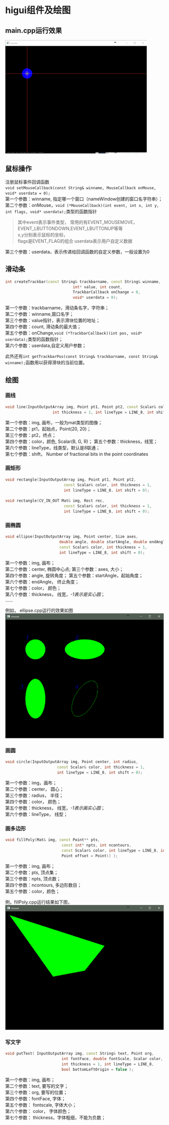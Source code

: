 # higui组件及绘图

## main.cpp运行效果

![mouse](./mouse.gif)

## 鼠标操作

注册鼠标事件回调函数  
`void setMouseCallback(const String& winname, MouseCallback onMouse, void* userdata = 0);`  
第一个参数：winname, 指定哪一个窗口（nameWindow创建的窗口名字符串）；  
第二个参数：onMouse，`void (*MouseCallback)(int event, int x, int y, int flags, void* userdata);`类型的函数指针
>其中event表示事件类型， 常用的有EVENT_MOUSEMOVE，EVENT_LBUTTONDOWN,EVENT_LBUTTONUP等等  
>x,y分别表示鼠标的坐标，  
>flags是EVENT_FLAG的组合
>userdata表示用户自定义数据

第三个参数：userdata，表示传递给回调函数的自定义参数，一般设置为0

## 滑动条

```C++
int createTrackbar(const String& trackbarname, const String& winname,
                              int* value, int count,
                              TrackbarCallback onChange = 0,
                              void* userdata = 0);
```

第一个参数：trackbarname，滑动条名字，字符串；  
第二个参数：winname,窗口名字；  
第三个参数：value指针，表示滑块位置的地址；  
第四个参数：count, 滑动条的最大值；  
第五个参数：onChange,`void (*TrackbarCallback)(int pos, void* userdata);`类型的函数指针；  
第六个参数：userdata,自定义用户参数；

此外还有`int getTrackbarPos(const String& trackbarname, const String& winname);`函数用以获得滑块的当前位置。

## 绘图

### 画线

```C++
void line(InputOutputArray img, Point pt1, Point pt2, const Scalar& color,
                     int thickness = 1, int lineType = LINE_8, int shift = 0);
```

第一个参数：img, 画布，一般为mat类型的图像；  
第二个参数：pt1，起始点，Point(20, 20)；  
第三个参数：pt2，终点；  
第四个参数：color，颜色, Scalar(B, G, R)；
第五个参数：thickness，线宽；  
第六个参数：lineType，线类型，默认是8联通；  
第七个参数：shift， Number of fractional bits in the point coordinates

### 画矩形

```C++
void rectangle(InputOutputArray img, Point pt1, Point pt2,
                          const Scalar& color, int thickness = 1,
                          int lineType = LINE_8, int shift = 0);

void rectangle(CV_IN_OUT Mat& img, Rect rec,
                          const Scalar& color, int thickness = 1,
                          int lineType = LINE_8, int shift = 0);
```

### 画椭圆

```C++
void ellipse(InputOutputArray img, Point center, Size axes,
                        double angle, double startAngle, double endAngle,
                        const Scalar& color, int thickness = 1,
                        int lineType = LINE_8, int shift = 0);
```

第一个参数：img, 画布；  
第二个参数：center, 椭圆中心点;
第三个参数：axes, 大小；  
第四个参数：angle, 旋转角度；
第五个参数：startAngle，起始角度；  
第六个参数：endAngle， 终止角度；  
第七个参数：color， 颜色；  
第八个参数：thickness， 线宽，*-1表示是实心圆*；  
……

例如， ellipse.cpp运行的效果如图  
![ellipse](./ellipse.png)

### 画圆

```C++
void circle(InputOutputArray img, Point center, int radius,
                       const Scalar& color, int thickness = 1,
                       int lineType = LINE_8, int shift = 0);
```

第一个参数：img，画布；  
第二个参数：center， 圆心；  
第三个参数：radius， 半径；  
第四个参数：color， 颜色；  
第五个参数：thickness， 线宽，*-1表示画实心圆*；  
第六个参数：lineType， 线型；  

### 画多边形

```C++
void fillPoly(Mat& img, const Point** pts,
                         const int* npts, int ncontours,
                         const Scalar& color, int lineType = LINE_8, int shift = 0,
                         Point offset = Point() );
```

第一个参数：img, 画布；  
第二个参数：pts, 顶点集；  
第三个参数：npts, 顶点数；  
第四个参数：ncontours, 多边形数目；  
第五个参数：color，颜色；  

例，fillPoly.cpp运行结果如下图，
![fillPoly](./fillPoly.png)

### 写文字

```C++
void putText( InputOutputArray img, const String& text, Point org,
                         int fontFace, double fontScale, Scalar color,
                         int thickness = 1, int lineType = LINE_8,
                         bool bottomLeftOrigin = false );
```

第一个参数：img, 画布；  
第二个参数：text, 要写的文字；  
第三个参数：org, 要写的位置；  
第四个参数：fontFace, 字体；  
第五个参数： fontscale, 字体大小；  
第六个参数： color， 字体颜色；  
第七个参数： thickness，字体粗细，不能为负数；  

